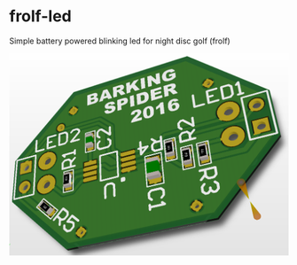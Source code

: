 # frolf-led
Simple battery powered blinking led for night disc golf (frolf)

![PCB](/images/image.png)
